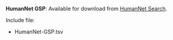 **HumanNet GSP**: Available for download from [HumanNet Search](https://www.inetbio.org/humannet/).



Include file: 

* HumanNet-GSP.tsv

